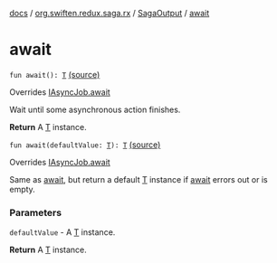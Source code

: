 [docs](../../index.md) / [org.swiften.redux.saga.rx](../index.md) / [SagaOutput](index.md) / [await](./await.md)

# await

`fun await(): `[`T`](index.md#T) [(source)](https://github.com/protoman92/KotlinRedux/tree/master/common/common-rx-saga/src/main/kotlin/org/swiften/redux/saga/rx/SagaOutput.kt#L176)

Overrides [IAsyncJob.await](../../org.swiften.redux.core/-i-async-job/await.md)

Wait until some asynchronous action finishes.

**Return**
A [T](../../org.swiften.redux.core/-i-async-job/index.md#T) instance.

`fun await(defaultValue: `[`T`](index.md#T)`): `[`T`](index.md#T) [(source)](https://github.com/protoman92/KotlinRedux/tree/master/common/common-rx-saga/src/main/kotlin/org/swiften/redux/saga/rx/SagaOutput.kt#L178)

Overrides [IAsyncJob.await](../../org.swiften.redux.core/-i-async-job/await.md)

Same as [await](../../org.swiften.redux.core/-i-async-job/await.md), but return a default [T](../../org.swiften.redux.core/-i-async-job/index.md#T) instance if [await](../../org.swiften.redux.core/-i-async-job/await.md) errors out or is empty.

### Parameters

`defaultValue` - A [T](../../org.swiften.redux.core/-i-async-job/index.md#T) instance.

**Return**
A [T](../../org.swiften.redux.core/-i-async-job/index.md#T) instance.

